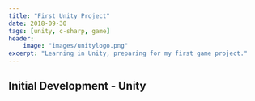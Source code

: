 ```yaml
---
title: "First Unity Project"
date: 2018-09-30
tags: [unity, c-sharp, game]
header:
    image: "images/unitylogo.png"
excerpt: "Learning in Unity, preparing for my first game project."
---
```


## Initial Development - Unity